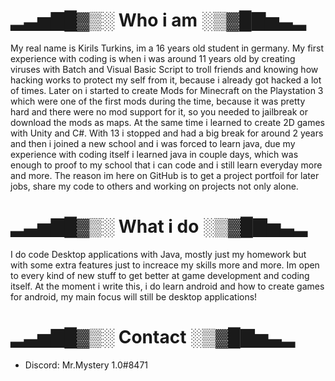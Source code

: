 # ▂▃▅▇█▓▒░ Who i am ░▒▓█▇▅▃▂
My real name is Kirils Turkins, im a 16 years old student in germany. My first experience with coding is when i was around 11 years old by creating viruses with Batch and 
Visual Basic Script to troll friends and knowing how hacking works to protect my self from it, because i already got hacked a lot of times. Later on i started to create
Mods for Minecraft on the Playstation 3 which were one of the first mods during the time, because it was pretty hard and there were no mod support for it, so you needed
to jailbreak or download the mods as maps. At the same time i learned to create 2D games with Unity and C#. With 13 i stopped and had a big break for around 2 years
and then i joined a new school and i was forced to learn java, due my experience with coding itself i learned java in couple days, which was enough to proof to my 
school that i can code and i still learn everyday more and more. The reason im here on GitHub is to get a project portfoil for later jobs, share my code to others 
and working on projects not only alone. 

# ▂▃▅▇█▓▒░ What i do ░▒▓█▇▅▃▂
I do code Desktop applications with Java, mostly just my homework but with some extra features just to increace my skills more and more.
Im open to every kind of new stuff to get better at game development and coding itself.
At the moment i write this, i do learn android and how to create games for android, my main focus will still be desktop applications!

# ▂▃▅▇█▓▒░ Contact ░▒▓█▇▅▃▂
- Discord: Mr.Mystery 1.0#8471
